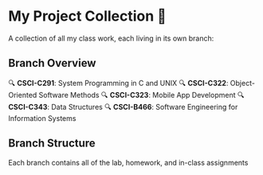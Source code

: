 # My Project Collection 📁

A collection of all my class work, each living in its own branch:

## Branch Overview

🔍 **CSCI-C291**: System Programming in C and UNIX
🔍 **CSCI-C322**: Object-Oriented Software Methods
🔍 **CSCI-C323**: Mobile App Development
🔍 **CSCI-C343**: Data Structures
🔍 **CSCI-B466**: Software Engineering for Information Systems

## Branch Structure

Each branch contains all of the lab, homework, and in-class assignments
